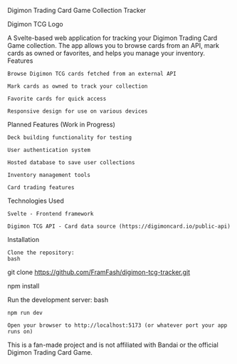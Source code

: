 Digimon Trading Card Game Collection Tracker

Digimon TCG Logo <!-- Replace with your actual logo or image -->

A Svelte-based web application for tracking your Digimon Trading Card Game collection. The app allows you to browse cards from an API, mark cards as owned or favorites, and helps you manage your inventory.
Features

    Browse Digimon TCG cards fetched from an external API

    Mark cards as owned to track your collection

    Favorite cards for quick access

    Responsive design for use on various devices

Planned Features (Work in Progress)

    Deck building functionality for testing

    User authentication system

    Hosted database to save user collections

    Inventory management tools

    Card trading features

Technologies Used

    Svelte - Frontend framework

    Digimon TCG API - Card data source (https://digimoncard.io/public-api)

Installation

    Clone the repository:
    bash

git clone https://github.com/FramFash/digimon-tcg-tracker.git

npm install

Run the development server:
bash

    npm run dev

    Open your browser to http://localhost:5173 (or whatever port your app runs on)

This is a fan-made project and is not affiliated with Bandai or the official Digimon Trading Card Game.
